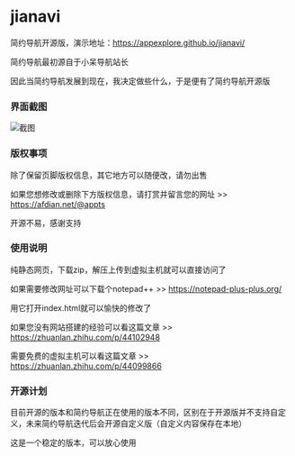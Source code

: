 # jianavi

简约导航开源版，演示地址：https://appexplore.github.io/jianavi/

简约导航最初源自于小呆导航站长

因此当简约导航发展到现在，我决定做些什么，于是便有了简约导航开源版

### 界面截图

![截图](https://raw.githubusercontent.com/appexplore/jianavi/master/%E7%95%8C%E9%9D%A2%E6%88%AA%E5%9B%BE.png)

### 版权事项

除了保留页脚版权信息，其它地方可以随便改，请勿出售

如果您想修改或删除下方版权信息，请打赏并留言您的网址 >> https://afdian.net/@appts

开源不易，感谢支持

### 使用说明

纯静态网页，下载zip，解压上传到虚拟主机就可以直接访问了

如果需要修改网址可以下载个notepad++ >> https://notepad-plus-plus.org/

用它打开index.html就可以愉快的修改了

如果您没有网站搭建的经验可以看这篇文章 >> https://zhuanlan.zhihu.com/p/44102948

需要免费的虚拟主机可以看这篇文章 >> https://zhuanlan.zhihu.com/p/44099866

### 开源计划

目前开源的版本和简约导航正在使用的版本不同，区别在于开源版并不支持自定义，未来简约导航迭代后会开源自定义版（自定义内容保存在本地）

这是一个稳定的版本，可以放心使用
